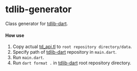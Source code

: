# tdlib-generator

Class generator for [tdlib-dart](https://github.com/ivk1800/tdlib-dart).

#### How use

1) Copy actual [td_api.tl](https://github.com/tdlib/td/blob/44b548c/td/generate/scheme/td_api.tl) to `root repository directory/data`.
2) Specify path of [tdlib-dart](https://github.com/ivk1800/tdlib-dart) repository in `main.dart`.
3) Run `main.dart`.
4) Run `dart format .` in [tdlib-dart](https://github.com/ivk1800/tdlib-dart) root repository directory.
